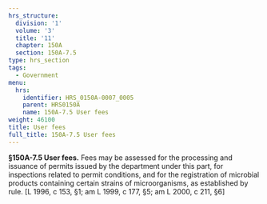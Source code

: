 ```yaml
---
hrs_structure:
  division: '1'
  volume: '3'
  title: '11'
  chapter: 150A
  section: 150A-7.5
type: hrs_section
tags:
  - Government
menu:
  hrs:
    identifier: HRS_0150A-0007_0005
    parent: HRS0150A
    name: 150A-7.5 User fees
weight: 46100
title: User fees
full_title: 150A-7.5 User fees
---
```

**§150A-7.5 User fees.** Fees may be assessed for the processing and issuance of permits issued by the department under this part, for inspections related to permit conditions, and for the registration of microbial products containing certain strains of microorganisms, as established by rule. [L 1996, c 153, §1; am L 1999, c 177, §5; am L 2000, c 211, §6]